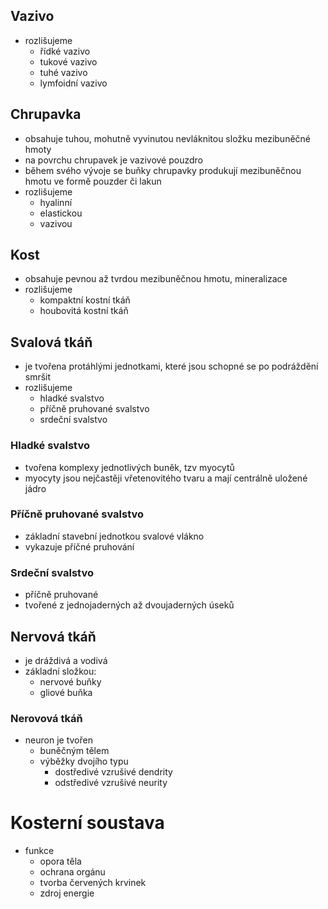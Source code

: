 ## Vazivo
- rozlišujeme
  - řídké vazivo
  - tukové vazivo
  - tuhé vazivo
  - lymfoidní vazivo

## Chrupavka
- obsahuje tuhou, mohutně vyvinutou nevláknitou složku mezibuněčné hmoty
- na povrchu chrupavek je vazivové pouzdro
- během svého vývoje se buňky chrupavky produkují mezibuněčnou hmotu ve formě pouzder či lakun
- rozlišujeme
  - hyalinní
  - elastickou
  - vazivou

## Kost
- obsahuje pevnou až tvrdou mezibuněčnou hmotu, mineralizace
- rozlišujeme
  - kompaktní kostní tkáň
  - houbovitá kostní tkáň

## Svalová tkáň
- je tvořena protáhlými jednotkami, které jsou schopné se po podráždění smršit
- rozlišujeme
  - hladké svalstvo
  - příčně pruhované svalstvo
  - srdeční svalstvo

### Hladké svalstvo
- tvořena komplexy jednotlivých buněk, tzv myocytů
- myocyty jsou nejčastěji vřetenovitého tvaru a mají centrálně uložené jádro
### Příčně pruhované svalstvo
- základní stavební jednotkou svalové vlákno
- vykazuje příčné pruhování
### Srdeční svalstvo
- příčně pruhované
- tvořené z jednojaderných až dvoujaderných úseků
## Nervová tkáň
- je dráždivá a vodivá
- základní složkou:
  - nervové buňky
  - gliové buňka
### Nerovová tkáň
- neuron je tvořen
  - buněčným tělem
  - výběžky dvojího typu
    - dostředivé vzrušivé dendrity
    - odstředivé vzrušivé neurity

# Kosterní soustava
- funkce
  - opora těla
  - ochrana orgánu
  - tvorba červených krvinek
  - zdroj energie
